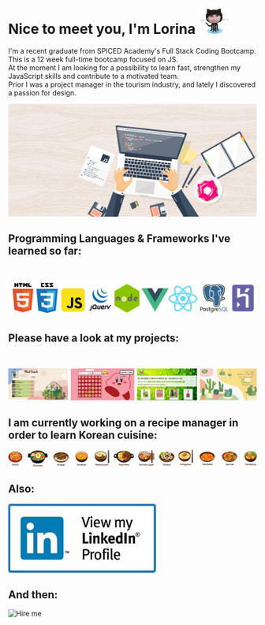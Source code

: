 # Nice to meet you, I'm Lorina <img vertical-align="sub" alt="image: Flaticon.com'" width="66px" height="55px" src="assets/Loricat_small.png">

I'm a recent graduate from SPICED Academy's Full Stack Coding Bootcamp. This is a 12 week full-time bootcamp focused on JS.  
At the moment I am looking for a possibility to learn fast, strengthen my JavaScript skills and contribute to a motivated team.\
Prior I was a project manager in the tourism industry, and lately I discovered a passion for design.

![My Banner](assets/GitHub_Banner.png)

## Programming Languages & Frameworks I've learned so far:

<br/>

[![Programming Languages](assets/Programming_Languages.png)](https://www.spiced-academy.com/en/program/full-stack-web-development)

## Please have a look at my projects:

<br/>

[![Programming Project](assets/Project_Banner.png)](https://github.com/LorinaKnippfeld?tab=repositories)

## I am currently working on a recipe manager in order to learn Korean cuisine:

[![Recipe Manager](assets/Korean_Cuisine.png)](https://en.wikipedia.org/wiki/Korean_cuisine)

## Also:

[![LinkedIn Profile](assets/Linkedin_icon_smaller.jpg)](https://www.linkedin.com/in/lorinaknippfeld)

## And then:

![Hire me](https://media.giphy.com/media/95BUwxh3kIw1pReo62/giphy.gif)
